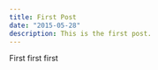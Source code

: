 ```yaml
---
title: First Post
date: "2015-05-28"
description: This is the first post.
---
```


First first first